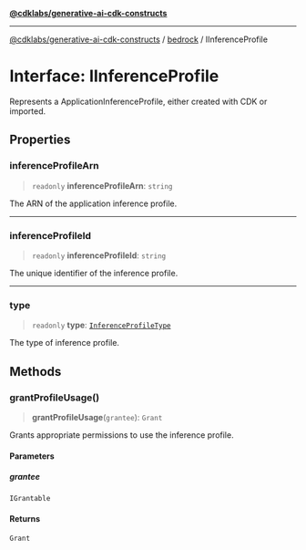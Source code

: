 [**@cdklabs/generative-ai-cdk-constructs**](../../../../README.md)

***

[@cdklabs/generative-ai-cdk-constructs](../../../../README.md) / [bedrock](../README.md) / IInferenceProfile

# Interface: IInferenceProfile

Represents a ApplicationInferenceProfile, either created with CDK or imported.

## Properties

### inferenceProfileArn

> `readonly` **inferenceProfileArn**: `string`

The ARN of the application inference profile.

***

### inferenceProfileId

> `readonly` **inferenceProfileId**: `string`

The unique identifier of the inference profile.

***

### type

> `readonly` **type**: [`InferenceProfileType`](../enumerations/InferenceProfileType.md)

The type of inference profile.

## Methods

### grantProfileUsage()

> **grantProfileUsage**(`grantee`): `Grant`

Grants appropriate permissions to use the inference profile.

#### Parameters

##### grantee

`IGrantable`

#### Returns

`Grant`
